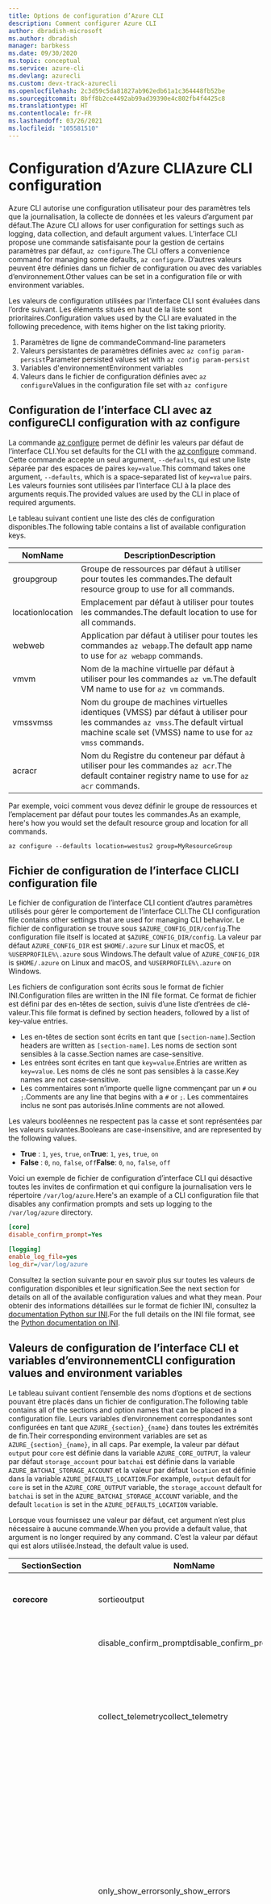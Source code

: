 ```yaml
---
title: Options de configuration d’Azure CLI
description: Comment configurer Azure CLI
author: dbradish-microsoft
ms.author: dbradish
manager: barbkess
ms.date: 09/30/2020
ms.topic: conceptual
ms.service: azure-cli
ms.devlang: azurecli
ms.custom: devx-track-azurecli
ms.openlocfilehash: 2c3d59c5da81827ab962edb61a1c364448fb52be
ms.sourcegitcommit: 8bff8b2ce4492ab99ad39390e4c802fb4f4425c8
ms.translationtype: HT
ms.contentlocale: fr-FR
ms.lasthandoff: 03/26/2021
ms.locfileid: "105581510"
---
```

# <a name="azure-cli-configuration"></a><span data-ttu-id="3c4b3-103">Configuration d’Azure CLI</span><span class="sxs-lookup"><span data-stu-id="3c4b3-103">Azure CLI configuration</span></span>

<span data-ttu-id="3c4b3-104">Azure CLI autorise une configuration utilisateur pour des paramètres tels que la journalisation, la collecte de données et les valeurs d’argument par défaut.</span><span class="sxs-lookup"><span data-stu-id="3c4b3-104">The Azure CLI allows for user configuration for settings such as logging, data collection, and default argument values.</span></span>
<span data-ttu-id="3c4b3-105">L’interface CLI propose une commande satisfaisante pour la gestion de certains paramètres par défaut, `az configure`.</span><span class="sxs-lookup"><span data-stu-id="3c4b3-105">The CLI offers a convenience command for managing some defaults, `az configure`.</span></span> <span data-ttu-id="3c4b3-106">D’autres valeurs peuvent être définies dans un fichier de configuration ou avec des variables d’environnement.</span><span class="sxs-lookup"><span data-stu-id="3c4b3-106">Other values can be set in a configuration file or with environment variables.</span></span>

<span data-ttu-id="3c4b3-107">Les valeurs de configuration utilisées par l’interface CLI sont évaluées dans l’ordre suivant. Les éléments situés en haut de la liste sont prioritaires.</span><span class="sxs-lookup"><span data-stu-id="3c4b3-107">Configuration values used by the CLI are evaluated in the following precedence, with items higher on the list taking priority.</span></span>

1. <span data-ttu-id="3c4b3-108">Paramètres de ligne de commande</span><span class="sxs-lookup"><span data-stu-id="3c4b3-108">Command-line parameters</span></span>
1. <span data-ttu-id="3c4b3-109">Valeurs persistantes de paramètres définies avec `az config param-persist`</span><span class="sxs-lookup"><span data-stu-id="3c4b3-109">Parameter persisted values set with `az config param-persist`</span></span>
1. <span data-ttu-id="3c4b3-110">Variables d'environnement</span><span class="sxs-lookup"><span data-stu-id="3c4b3-110">Environment variables</span></span>
1. <span data-ttu-id="3c4b3-111">Valeurs dans le fichier de configuration définies avec `az configure`</span><span class="sxs-lookup"><span data-stu-id="3c4b3-111">Values in the configuration file set with `az configure`</span></span>

## <a name="cli-configuration-with-az-configure"></a><span data-ttu-id="3c4b3-112">Configuration de l’interface CLI avec az configure</span><span class="sxs-lookup"><span data-stu-id="3c4b3-112">CLI configuration with az configure</span></span>

<span data-ttu-id="3c4b3-113">La commande [az configure](/cli/azure/reference-index#az_configure) permet de définir les valeurs par défaut de l’interface CLI.</span><span class="sxs-lookup"><span data-stu-id="3c4b3-113">You set defaults for the CLI with the [az configure](/cli/azure/reference-index#az_configure) command.</span></span>
<span data-ttu-id="3c4b3-114">Cette commande accepte un seul argument, `--defaults`, qui est une liste séparée par des espaces de paires `key=value`.</span><span class="sxs-lookup"><span data-stu-id="3c4b3-114">This command takes one argument, `--defaults`, which is a space-separated list of `key=value` pairs.</span></span> <span data-ttu-id="3c4b3-115">Les valeurs fournies sont utilisées par l’interface CLI à la place des arguments requis.</span><span class="sxs-lookup"><span data-stu-id="3c4b3-115">The provided values are used by the CLI in place of required arguments.</span></span>

<span data-ttu-id="3c4b3-116">Le tableau suivant contient une liste des clés de configuration disponibles.</span><span class="sxs-lookup"><span data-stu-id="3c4b3-116">The following table contains a list of available configuration keys.</span></span>

| <span data-ttu-id="3c4b3-117">Nom</span><span class="sxs-lookup"><span data-stu-id="3c4b3-117">Name</span></span> | <span data-ttu-id="3c4b3-118">Description</span><span class="sxs-lookup"><span data-stu-id="3c4b3-118">Description</span></span> |
|------|-------------|
| <span data-ttu-id="3c4b3-119">group</span><span class="sxs-lookup"><span data-stu-id="3c4b3-119">group</span></span> | <span data-ttu-id="3c4b3-120">Groupe de ressources par défaut à utiliser pour toutes les commandes.</span><span class="sxs-lookup"><span data-stu-id="3c4b3-120">The default resource group to use for all commands.</span></span> |
| <span data-ttu-id="3c4b3-121">location</span><span class="sxs-lookup"><span data-stu-id="3c4b3-121">location</span></span> | <span data-ttu-id="3c4b3-122">Emplacement par défaut à utiliser pour toutes les commandes.</span><span class="sxs-lookup"><span data-stu-id="3c4b3-122">The default location to use for all commands.</span></span> |
| <span data-ttu-id="3c4b3-123">web</span><span class="sxs-lookup"><span data-stu-id="3c4b3-123">web</span></span> | <span data-ttu-id="3c4b3-124">Application par défaut à utiliser pour toutes les commandes `az webapp`.</span><span class="sxs-lookup"><span data-stu-id="3c4b3-124">The default app name to use for `az webapp` commands.</span></span> |
| <span data-ttu-id="3c4b3-125">vm</span><span class="sxs-lookup"><span data-stu-id="3c4b3-125">vm</span></span> | <span data-ttu-id="3c4b3-126">Nom de la machine virtuelle par défaut à utiliser pour les commandes `az vm`.</span><span class="sxs-lookup"><span data-stu-id="3c4b3-126">The default VM name to use for `az vm` commands.</span></span> |
| <span data-ttu-id="3c4b3-127">vmss</span><span class="sxs-lookup"><span data-stu-id="3c4b3-127">vmss</span></span> | <span data-ttu-id="3c4b3-128">Nom du groupe de machines virtuelles identiques (VMSS) par défaut à utiliser pour les commandes `az vmss`.</span><span class="sxs-lookup"><span data-stu-id="3c4b3-128">The default virtual machine scale set (VMSS) name to use for  `az vmss` commands.</span></span> |
| <span data-ttu-id="3c4b3-129">acr</span><span class="sxs-lookup"><span data-stu-id="3c4b3-129">acr</span></span> | <span data-ttu-id="3c4b3-130">Nom du Registre du conteneur par défaut à utiliser pour les commandes `az acr`.</span><span class="sxs-lookup"><span data-stu-id="3c4b3-130">The default container registry name to use for `az acr` commands.</span></span> |

<span data-ttu-id="3c4b3-131">Par exemple, voici comment vous devez définir le groupe de ressources et l’emplacement par défaut pour toutes les commandes.</span><span class="sxs-lookup"><span data-stu-id="3c4b3-131">As an example, here's how you would set the default resource group and location for all commands.</span></span>

```azurecli-interactive
az configure --defaults location=westus2 group=MyResourceGroup
```

## <a name="cli-configuration-file"></a><span data-ttu-id="3c4b3-132">Fichier de configuration de l’interface CLI</span><span class="sxs-lookup"><span data-stu-id="3c4b3-132">CLI configuration file</span></span>

<span data-ttu-id="3c4b3-133">Le fichier de configuration de l’interface CLI contient d’autres paramètres utilisés pour gérer le comportement de l’interface CLI.</span><span class="sxs-lookup"><span data-stu-id="3c4b3-133">The CLI configuration file contains other settings that are used for managing CLI behavior.</span></span> <span data-ttu-id="3c4b3-134">Le fichier de configuration se trouve sous `$AZURE_CONFIG_DIR/config`.</span><span class="sxs-lookup"><span data-stu-id="3c4b3-134">The configuration file itself is located at `$AZURE_CONFIG_DIR/config`.</span></span> <span data-ttu-id="3c4b3-135">La valeur par défaut `AZURE_CONFIG_DIR` est `$HOME/.azure` sur Linux et macOS, et `%USERPROFILE%\.azure` sous Windows.</span><span class="sxs-lookup"><span data-stu-id="3c4b3-135">The default value of `AZURE_CONFIG_DIR` is `$HOME/.azure` on Linux and macOS, and `%USERPROFILE%\.azure` on Windows.</span></span>

<span data-ttu-id="3c4b3-136">Les fichiers de configuration sont écrits sous le format de fichier INI.</span><span class="sxs-lookup"><span data-stu-id="3c4b3-136">Configuration files are written in the INI file format.</span></span> <span data-ttu-id="3c4b3-137">Ce format de fichier est défini par des en-têtes de section, suivis d’une liste d’entrées de clé-valeur.</span><span class="sxs-lookup"><span data-stu-id="3c4b3-137">This file format is defined by section headers, followed by a list of key-value entries.</span></span>

* <span data-ttu-id="3c4b3-138">Les en-têtes de section sont écrits en tant que `[section-name]`.</span><span class="sxs-lookup"><span data-stu-id="3c4b3-138">Section headers are written as `[section-name]`.</span></span> <span data-ttu-id="3c4b3-139">Les noms de section sont sensibles à la casse.</span><span class="sxs-lookup"><span data-stu-id="3c4b3-139">Section names are case-sensitive.</span></span>
* <span data-ttu-id="3c4b3-140">Les entrées sont écrites en tant que `key=value`.</span><span class="sxs-lookup"><span data-stu-id="3c4b3-140">Entries are written as `key=value`.</span></span> <span data-ttu-id="3c4b3-141">Les noms de clés ne sont pas sensibles à la casse.</span><span class="sxs-lookup"><span data-stu-id="3c4b3-141">Key names are not case-sensitive.</span></span>
* <span data-ttu-id="3c4b3-142">Les commentaires sont n’importe quelle ligne commençant par un `#` ou `;`.</span><span class="sxs-lookup"><span data-stu-id="3c4b3-142">Comments are any line that begins with a `#` or `;`.</span></span> <span data-ttu-id="3c4b3-143">Les commentaires inclus ne sont pas autorisés.</span><span class="sxs-lookup"><span data-stu-id="3c4b3-143">Inline comments are not allowed.</span></span>

<span data-ttu-id="3c4b3-144">Les valeurs booléennes ne respectent pas la casse et sont représentées par les valeurs suivantes.</span><span class="sxs-lookup"><span data-stu-id="3c4b3-144">Booleans are case-insensitive, and are represented by the following values.</span></span>

* <span data-ttu-id="3c4b3-145">__True__ : `1`, `yes`, `true`, `on`</span><span class="sxs-lookup"><span data-stu-id="3c4b3-145">__True__: `1`, `yes`, `true`, `on`</span></span>
* <span data-ttu-id="3c4b3-146">__False__ : `0`, `no`, `false`, `off`</span><span class="sxs-lookup"><span data-stu-id="3c4b3-146">__False__: `0`, `no`, `false`, `off`</span></span>

<span data-ttu-id="3c4b3-147">Voici un exemple de fichier de configuration d’interface CLI qui désactive toutes les invites de confirmation et qui configure la journalisation vers le répertoire `/var/log/azure`.</span><span class="sxs-lookup"><span data-stu-id="3c4b3-147">Here's an example of a CLI configuration file that disables any confirmation prompts and sets up logging to the `/var/log/azure` directory.</span></span>

```ini
[core]
disable_confirm_prompt=Yes

[logging]
enable_log_file=yes
log_dir=/var/log/azure
```

<span data-ttu-id="3c4b3-148">Consultez la section suivante pour en savoir plus sur toutes les valeurs de configuration disponibles et leur signification.</span><span class="sxs-lookup"><span data-stu-id="3c4b3-148">See the next section for details on all of the available configuration values and what they mean.</span></span> <span data-ttu-id="3c4b3-149">Pour obtenir des informations détaillées sur le format de fichier INI, consultez la [documentation Python sur INI](https://docs.python.org/3/library/configparser.html#supported-ini-file-structure).</span><span class="sxs-lookup"><span data-stu-id="3c4b3-149">For the full details on the INI file format, see the [Python documentation on INI](https://docs.python.org/3/library/configparser.html#supported-ini-file-structure).</span></span>

## <a name="cli-configuration-values-and-environment-variables"></a><span data-ttu-id="3c4b3-150">Valeurs de configuration de l’interface CLI et variables d’environnement</span><span class="sxs-lookup"><span data-stu-id="3c4b3-150">CLI configuration values and environment variables</span></span>

<span data-ttu-id="3c4b3-151">Le tableau suivant contient l’ensemble des noms d’options et de sections pouvant être placés dans un fichier de configuration.</span><span class="sxs-lookup"><span data-stu-id="3c4b3-151">The following table contains all of the sections and option names that can be placed in a configuration file.</span></span> <span data-ttu-id="3c4b3-152">Leurs variables d’environnement correspondantes sont configurées en tant que `AZURE_{section}_{name}` dans toutes les extrémités de fin.</span><span class="sxs-lookup"><span data-stu-id="3c4b3-152">Their corresponding environment variables are set as `AZURE_{section}_{name}`, in all caps.</span></span> <span data-ttu-id="3c4b3-153">Par exemple, la valeur par défaut `output` pour `core` est définie dans la variable `AZURE_CORE_OUTPUT`, la valeur par défaut `storage_account` pour `batchai` est définie dans la variable `AZURE_BATCHAI_STORAGE_ACCOUNT` et la valeur par défaut `location` est définie dans la variable `AZURE_DEFAULTS_LOCATION`.</span><span class="sxs-lookup"><span data-stu-id="3c4b3-153">For example, `output` default for `core` is set in the `AZURE_CORE_OUTPUT` variable, the `storage_account` default for `batchai` is set in the `AZURE_BATCHAI_STORAGE_ACCOUNT` variable, and the default `location` is set in the `AZURE_DEFAULTS_LOCATION` variable.</span></span>

<span data-ttu-id="3c4b3-154">Lorsque vous fournissez une valeur par défaut, cet argument n’est plus nécessaire à aucune commande.</span><span class="sxs-lookup"><span data-stu-id="3c4b3-154">When you provide a default value, that argument is no longer required by any command.</span></span> <span data-ttu-id="3c4b3-155">C’est la valeur par défaut qui est alors utilisée.</span><span class="sxs-lookup"><span data-stu-id="3c4b3-155">Instead, the default value is used.</span></span>

| <span data-ttu-id="3c4b3-156">Section</span><span class="sxs-lookup"><span data-stu-id="3c4b3-156">Section</span></span> | <span data-ttu-id="3c4b3-157">Nom</span><span class="sxs-lookup"><span data-stu-id="3c4b3-157">Name</span></span>      | <span data-ttu-id="3c4b3-158">Type</span><span class="sxs-lookup"><span data-stu-id="3c4b3-158">Type</span></span> | <span data-ttu-id="3c4b3-159">Description</span><span class="sxs-lookup"><span data-stu-id="3c4b3-159">Description</span></span>|
|---------|-----------|------|------------|
| <span data-ttu-id="3c4b3-160">__core__</span><span class="sxs-lookup"><span data-stu-id="3c4b3-160">__core__</span></span> | <span data-ttu-id="3c4b3-161">sortie</span><span class="sxs-lookup"><span data-stu-id="3c4b3-161">output</span></span> | <span data-ttu-id="3c4b3-162">string</span><span class="sxs-lookup"><span data-stu-id="3c4b3-162">string</span></span> | <span data-ttu-id="3c4b3-163">Format de sortie par défaut.</span><span class="sxs-lookup"><span data-stu-id="3c4b3-163">The default output format.</span></span> <span data-ttu-id="3c4b3-164">Peut être `json`, `jsonc`, `tsv` ou `table`.</span><span class="sxs-lookup"><span data-stu-id="3c4b3-164">Can be one of `json`, `jsonc`, `tsv`, or `table`.</span></span> |
| | <span data-ttu-id="3c4b3-165">disable\_confirm\_prompt</span><span class="sxs-lookup"><span data-stu-id="3c4b3-165">disable\_confirm\_prompt</span></span> | <span data-ttu-id="3c4b3-166">boolean</span><span class="sxs-lookup"><span data-stu-id="3c4b3-166">boolean</span></span> | <span data-ttu-id="3c4b3-167">Active/Désactive les invites de confirmation.</span><span class="sxs-lookup"><span data-stu-id="3c4b3-167">Turn confirmation prompts on/off.</span></span> |
| | <span data-ttu-id="3c4b3-168">collect\_telemetry</span><span class="sxs-lookup"><span data-stu-id="3c4b3-168">collect\_telemetry</span></span> | <span data-ttu-id="3c4b3-169">boolean</span><span class="sxs-lookup"><span data-stu-id="3c4b3-169">boolean</span></span> | <span data-ttu-id="3c4b3-170">Autorise Microsoft à recueillir des données anonymes sur l’utilisation de l’interface CLI.</span><span class="sxs-lookup"><span data-stu-id="3c4b3-170">Allow Microsoft to collect anonymous data on the usage of the CLI.</span></span> <span data-ttu-id="3c4b3-171">Pour obtenir des informations sur la confidentialité, consultez la [licence MIT Azure CLI](https://github.com/Azure/azure-cli/blob/dev/LICENSE).</span><span class="sxs-lookup"><span data-stu-id="3c4b3-171">For privacy information, see the [Azure CLI MIT license](https://github.com/Azure/azure-cli/blob/dev/LICENSE).</span></span> |
| | <span data-ttu-id="3c4b3-172">only\_show\_errors</span><span class="sxs-lookup"><span data-stu-id="3c4b3-172">only\_show\_errors</span></span> | <span data-ttu-id="3c4b3-173">boolean</span><span class="sxs-lookup"><span data-stu-id="3c4b3-173">boolean</span></span> | <span data-ttu-id="3c4b3-174">Montre uniquement les erreurs pendant l’appel de commande.</span><span class="sxs-lookup"><span data-stu-id="3c4b3-174">Only show errors during command invocation.</span></span> <span data-ttu-id="3c4b3-175">En d’autres termes, seules les erreurs sont écrites dans `stderr`.</span><span class="sxs-lookup"><span data-stu-id="3c4b3-175">In other words, only errors will be written to `stderr`.</span></span> <span data-ttu-id="3c4b3-176">Il supprime les avertissements des commandes en préversion, dépréciées et expérimentales.</span><span class="sxs-lookup"><span data-stu-id="3c4b3-176">It suppresses warnings from preview, deprecated and experimental commands.</span></span> <span data-ttu-id="3c4b3-177">Il est également disponible pour les commandes individuelles avec le paramètre `--only-show-errors`.</span><span class="sxs-lookup"><span data-stu-id="3c4b3-177">It is also available for individual commands with the `--only-show-errors` parameter.</span></span> |
| | <span data-ttu-id="3c4b3-178">no\_color</span><span class="sxs-lookup"><span data-stu-id="3c4b3-178">no\_color</span></span> | <span data-ttu-id="3c4b3-179">boolean</span><span class="sxs-lookup"><span data-stu-id="3c4b3-179">boolean</span></span> | <span data-ttu-id="3c4b3-180">Désactive la couleur.</span><span class="sxs-lookup"><span data-stu-id="3c4b3-180">Disable color.</span></span> <span data-ttu-id="3c4b3-181">Les messages de couleur d’origine ont le préfixe `DEBUG`, `INFO`, `WARNING` et `ERROR`.</span><span class="sxs-lookup"><span data-stu-id="3c4b3-181">Originally colored messages will be prefixed with `DEBUG`, `INFO`, `WARNING` and `ERROR`.</span></span> <span data-ttu-id="3c4b3-182">Cela contourne le problème d’une bibliothèque tierce où la couleur du terminal ne peut pas être restaurée après une redirection de `stdout`.</span><span class="sxs-lookup"><span data-stu-id="3c4b3-182">This bypasses the issue of a third-party library where the terminal's color cannot revert back after a `stdout` redirection.</span></span> |
| <span data-ttu-id="3c4b3-183">__logging__</span><span class="sxs-lookup"><span data-stu-id="3c4b3-183">__logging__</span></span> | <span data-ttu-id="3c4b3-184">enable\_log\_file</span><span class="sxs-lookup"><span data-stu-id="3c4b3-184">enable\_log\_file</span></span> | <span data-ttu-id="3c4b3-185">boolean</span><span class="sxs-lookup"><span data-stu-id="3c4b3-185">boolean</span></span> | <span data-ttu-id="3c4b3-186">Active/Désactive la journalisation.</span><span class="sxs-lookup"><span data-stu-id="3c4b3-186">Turn logging on/off.</span></span> |
| | <span data-ttu-id="3c4b3-187">log\_dir</span><span class="sxs-lookup"><span data-stu-id="3c4b3-187">log\_dir</span></span> | <span data-ttu-id="3c4b3-188">string</span><span class="sxs-lookup"><span data-stu-id="3c4b3-188">string</span></span> | <span data-ttu-id="3c4b3-189">Répertoire dans lequel écrire les journaux d’activité.</span><span class="sxs-lookup"><span data-stu-id="3c4b3-189">The directory to write logs to.</span></span> <span data-ttu-id="3c4b3-190">Par défaut, cette valeur est `${AZURE_CONFIG_DIR}/logs*`.</span><span class="sxs-lookup"><span data-stu-id="3c4b3-190">By default this value is `${AZURE_CONFIG_DIR}/logs*`.</span></span> |
| <span data-ttu-id="3c4b3-191">__defaults__</span><span class="sxs-lookup"><span data-stu-id="3c4b3-191">__defaults__</span></span> | <span data-ttu-id="3c4b3-192">group</span><span class="sxs-lookup"><span data-stu-id="3c4b3-192">group</span></span> | <span data-ttu-id="3c4b3-193">string</span><span class="sxs-lookup"><span data-stu-id="3c4b3-193">string</span></span> | <span data-ttu-id="3c4b3-194">Groupe de ressources par défaut à utiliser pour toutes les commandes.</span><span class="sxs-lookup"><span data-stu-id="3c4b3-194">The default resource group to use for all commands.</span></span> |
| | <span data-ttu-id="3c4b3-195">location</span><span class="sxs-lookup"><span data-stu-id="3c4b3-195">location</span></span> | <span data-ttu-id="3c4b3-196">string</span><span class="sxs-lookup"><span data-stu-id="3c4b3-196">string</span></span> | <span data-ttu-id="3c4b3-197">Emplacement par défaut à utiliser pour toutes les commandes.</span><span class="sxs-lookup"><span data-stu-id="3c4b3-197">The default location to use for all commands.</span></span> |
| | <span data-ttu-id="3c4b3-198">web</span><span class="sxs-lookup"><span data-stu-id="3c4b3-198">web</span></span> | <span data-ttu-id="3c4b3-199">string</span><span class="sxs-lookup"><span data-stu-id="3c4b3-199">string</span></span> | <span data-ttu-id="3c4b3-200">Application par défaut à utiliser pour toutes les commandes `az webapp`.</span><span class="sxs-lookup"><span data-stu-id="3c4b3-200">The default app name to use for `az webapp` commands.</span></span> |
| | <span data-ttu-id="3c4b3-201">vm</span><span class="sxs-lookup"><span data-stu-id="3c4b3-201">vm</span></span> | <span data-ttu-id="3c4b3-202">string</span><span class="sxs-lookup"><span data-stu-id="3c4b3-202">string</span></span> | <span data-ttu-id="3c4b3-203">Nom de la machine virtuelle par défaut à utiliser pour les commandes `az vm`.</span><span class="sxs-lookup"><span data-stu-id="3c4b3-203">The default VM name to use for `az vm` commands.</span></span> |
| | <span data-ttu-id="3c4b3-204">vmss</span><span class="sxs-lookup"><span data-stu-id="3c4b3-204">vmss</span></span> | <span data-ttu-id="3c4b3-205">string</span><span class="sxs-lookup"><span data-stu-id="3c4b3-205">string</span></span> | <span data-ttu-id="3c4b3-206">Nom du groupe de machines virtuelles identiques (VMSS) par défaut à utiliser pour les commandes `az vmss`.</span><span class="sxs-lookup"><span data-stu-id="3c4b3-206">The default virtual machine scale set (VMSS) name to use for `az vmss` commands.</span></span> |
| | <span data-ttu-id="3c4b3-207">acr</span><span class="sxs-lookup"><span data-stu-id="3c4b3-207">acr</span></span> | <span data-ttu-id="3c4b3-208">string</span><span class="sxs-lookup"><span data-stu-id="3c4b3-208">string</span></span> | <span data-ttu-id="3c4b3-209">Nom du Registre du conteneur par défaut à utiliser pour les commandes `az acr`.</span><span class="sxs-lookup"><span data-stu-id="3c4b3-209">The default container registry name to use for `az acr` commands.</span></span> |
| <span data-ttu-id="3c4b3-210">__storage__</span><span class="sxs-lookup"><span data-stu-id="3c4b3-210">__storage__</span></span> | <span data-ttu-id="3c4b3-211">connection\_string</span><span class="sxs-lookup"><span data-stu-id="3c4b3-211">connection\_string</span></span> | <span data-ttu-id="3c4b3-212">string</span><span class="sxs-lookup"><span data-stu-id="3c4b3-212">string</span></span> | <span data-ttu-id="3c4b3-213">Chaîne de connexion par défaut à utiliser pour les commandes `az storage`.</span><span class="sxs-lookup"><span data-stu-id="3c4b3-213">The default connection string to use for `az storage` commands.</span></span> |
| | <span data-ttu-id="3c4b3-214">account</span><span class="sxs-lookup"><span data-stu-id="3c4b3-214">account</span></span> | <span data-ttu-id="3c4b3-215">string</span><span class="sxs-lookup"><span data-stu-id="3c4b3-215">string</span></span> | <span data-ttu-id="3c4b3-216">Nom de compte par défaut à utiliser pour les commandes `az storage`.</span><span class="sxs-lookup"><span data-stu-id="3c4b3-216">The default account name to use for `az storage` commands.</span></span> |
| | <span data-ttu-id="3c4b3-217">key</span><span class="sxs-lookup"><span data-stu-id="3c4b3-217">key</span></span> | <span data-ttu-id="3c4b3-218">string</span><span class="sxs-lookup"><span data-stu-id="3c4b3-218">string</span></span> | <span data-ttu-id="3c4b3-219">Clé de compte par défaut à utiliser pour les commandes `az storage`.</span><span class="sxs-lookup"><span data-stu-id="3c4b3-219">The default account key to use for `az storage` commands.</span></span> |
| | <span data-ttu-id="3c4b3-220">sas\_token</span><span class="sxs-lookup"><span data-stu-id="3c4b3-220">sas\_token</span></span> | <span data-ttu-id="3c4b3-221">string</span><span class="sxs-lookup"><span data-stu-id="3c4b3-221">string</span></span> | <span data-ttu-id="3c4b3-222">Jeton SAS par défaut à utiliser pour les commandes `az storage`.</span><span class="sxs-lookup"><span data-stu-id="3c4b3-222">The default SAS token to use for `az storage` commands.</span></span> |
| <span data-ttu-id="3c4b3-223">__batchai__</span><span class="sxs-lookup"><span data-stu-id="3c4b3-223">__batchai__</span></span> | <span data-ttu-id="3c4b3-224">storage\_account</span><span class="sxs-lookup"><span data-stu-id="3c4b3-224">storage\_account</span></span> | <span data-ttu-id="3c4b3-225">string</span><span class="sxs-lookup"><span data-stu-id="3c4b3-225">string</span></span> | <span data-ttu-id="3c4b3-226">Compte de stockage par défaut à utiliser pour les commandes `az batchai`.</span><span class="sxs-lookup"><span data-stu-id="3c4b3-226">The default storage account to use for `az batchai` commands.</span></span> |
| | <span data-ttu-id="3c4b3-227">storage\_key</span><span class="sxs-lookup"><span data-stu-id="3c4b3-227">storage\_key</span></span> | <span data-ttu-id="3c4b3-228">string</span><span class="sxs-lookup"><span data-stu-id="3c4b3-228">string</span></span> | <span data-ttu-id="3c4b3-229">Clé de stockage par défaut à utiliser pour les commandes `az batchai`.</span><span class="sxs-lookup"><span data-stu-id="3c4b3-229">The default storage key to use for `az batchai` commands.</span></span> |
| <span data-ttu-id="3c4b3-230">__batch__</span><span class="sxs-lookup"><span data-stu-id="3c4b3-230">__batch__</span></span> | <span data-ttu-id="3c4b3-231">account</span><span class="sxs-lookup"><span data-stu-id="3c4b3-231">account</span></span> | <span data-ttu-id="3c4b3-232">string</span><span class="sxs-lookup"><span data-stu-id="3c4b3-232">string</span></span> | <span data-ttu-id="3c4b3-233">Nom de compte Azure Batch par défaut à utiliser pour les commandes `az batch`.</span><span class="sxs-lookup"><span data-stu-id="3c4b3-233">The default Azure Batch account name to use for `az batch` commands.</span></span> |
| | <span data-ttu-id="3c4b3-234">access\_key</span><span class="sxs-lookup"><span data-stu-id="3c4b3-234">access\_key</span></span> | <span data-ttu-id="3c4b3-235">string</span><span class="sxs-lookup"><span data-stu-id="3c4b3-235">string</span></span> | <span data-ttu-id="3c4b3-236">Clé d’accès par défaut à utiliser pour les commandes `az batch`.</span><span class="sxs-lookup"><span data-stu-id="3c4b3-236">The default access key to use for `az batch` commands.</span></span> <span data-ttu-id="3c4b3-237">Uniquement utilisée avec l’autorisation `aad`.</span><span class="sxs-lookup"><span data-stu-id="3c4b3-237">Only used with `aad` authorization.</span></span> |
| | <span data-ttu-id="3c4b3-238">endpoint</span><span class="sxs-lookup"><span data-stu-id="3c4b3-238">endpoint</span></span> | <span data-ttu-id="3c4b3-239">string</span><span class="sxs-lookup"><span data-stu-id="3c4b3-239">string</span></span> | <span data-ttu-id="3c4b3-240">Point de terminaison par défaut auquel se connecter pour les commandes `az batch`.</span><span class="sxs-lookup"><span data-stu-id="3c4b3-240">The default endpoint to connect to for `az batch` commands.</span></span> |
| | <span data-ttu-id="3c4b3-241">auth\_mode</span><span class="sxs-lookup"><span data-stu-id="3c4b3-241">auth\_mode</span></span> | <span data-ttu-id="3c4b3-242">string</span><span class="sxs-lookup"><span data-stu-id="3c4b3-242">string</span></span> | <span data-ttu-id="3c4b3-243">Mode d’autorisation à utiliser pour les commandes `az batch`.</span><span class="sxs-lookup"><span data-stu-id="3c4b3-243">The authorization mode to use for `az batch` commands.</span></span> <span data-ttu-id="3c4b3-244">Peut être `shared_key` ou `aad`.</span><span class="sxs-lookup"><span data-stu-id="3c4b3-244">Can be `shared_key` or `aad`.</span></span> |
| <span data-ttu-id="3c4b3-245">__cloud__</span><span class="sxs-lookup"><span data-stu-id="3c4b3-245">__cloud__</span></span> | <span data-ttu-id="3c4b3-246">name</span><span class="sxs-lookup"><span data-stu-id="3c4b3-246">name</span></span> | <span data-ttu-id="3c4b3-247">string</span><span class="sxs-lookup"><span data-stu-id="3c4b3-247">string</span></span> | <span data-ttu-id="3c4b3-248">Cloud par défaut pour toutes les commandes `az`.</span><span class="sxs-lookup"><span data-stu-id="3c4b3-248">The default cloud for all `az` commands.</span></span>  <span data-ttu-id="3c4b3-249">Les valeurs possibles sont `AzureCloud` (valeur par défaut), `AzureChinaCloud`, `AzureUSGovernment`, `AzureGermanCloud`.</span><span class="sxs-lookup"><span data-stu-id="3c4b3-249">The possible values are  `AzureCloud` (default), `AzureChinaCloud`, `AzureUSGovernment`, `AzureGermanCloud`.</span></span> <span data-ttu-id="3c4b3-250">Pour changer des clouds, vous pouvez utiliser la commande `az cloud set –name`.</span><span class="sxs-lookup"><span data-stu-id="3c4b3-250">To change clouds, you can use the `az cloud set –name` command.</span></span>  <span data-ttu-id="3c4b3-251">Pour obtenir un exemple, consultez [Gérer des clouds avec l’interface Azure CLI](manage-clouds-azure-cli.md).</span><span class="sxs-lookup"><span data-stu-id="3c4b3-251">For an example, see [Manage Clouds with the Azure CLI](manage-clouds-azure-cli.md).</span></span> |
| <span data-ttu-id="3c4b3-252">__extension__</span><span class="sxs-lookup"><span data-stu-id="3c4b3-252">__extension__</span></span> | <span data-ttu-id="3c4b3-253">use_dynamic_install</span><span class="sxs-lookup"><span data-stu-id="3c4b3-253">use_dynamic_install</span></span> | <span data-ttu-id="3c4b3-254">string</span><span class="sxs-lookup"><span data-stu-id="3c4b3-254">string</span></span> | <span data-ttu-id="3c4b3-255">Installez une extension si elle n’est pas encore ajoutée lors de l’exécution d’une commande à partir de celle-ci.</span><span class="sxs-lookup"><span data-stu-id="3c4b3-255">Install an extension if it's not added yet when running a command from it.</span></span> <span data-ttu-id="3c4b3-256">Les valeurs possibles sont `no` (valeur par défaut), `yes_prompt`, `yes_without_prompt`.</span><span class="sxs-lookup"><span data-stu-id="3c4b3-256">The possible values are `no` (default), `yes_prompt`, `yes_without_prompt`.</span></span> |
| | <span data-ttu-id="3c4b3-257">run_after_dynamic_install</span><span class="sxs-lookup"><span data-stu-id="3c4b3-257">run_after_dynamic_install</span></span> | <span data-ttu-id="3c4b3-258">boolean</span><span class="sxs-lookup"><span data-stu-id="3c4b3-258">boolean</span></span> | <span data-ttu-id="3c4b3-259">Poursuivez l’exécution de la commande lorsqu’une extension est installée dynamiquement pour celle-ci.</span><span class="sxs-lookup"><span data-stu-id="3c4b3-259">Continue to run the command when an extension is dynamically installed for it.</span></span> <span data-ttu-id="3c4b3-260">La valeur par défaut est `False`.</span><span class="sxs-lookup"><span data-stu-id="3c4b3-260">Default is `False`.</span></span> |

> [!NOTE]
> <span data-ttu-id="3c4b3-261">Votre fichier de configuration peut contenir d’autres valeurs. Toutefois, celles-ci sont gérées directement par le biais de commandes de l’interface CLI, notamment `az configure`.</span><span class="sxs-lookup"><span data-stu-id="3c4b3-261">You may see other values in your configuration file, but these are managed directly through CLI commands, including `az configure`.</span></span> <span data-ttu-id="3c4b3-262">Les valeurs répertoriées dans le tableau ci-dessus sont les seules valeurs que vous devez modifier vous-même.</span><span class="sxs-lookup"><span data-stu-id="3c4b3-262">The ones listed in the table above are the only values you should change yourself.</span></span>

## <a name="see-also"></a><span data-ttu-id="3c4b3-263">Voir aussi</span><span class="sxs-lookup"><span data-stu-id="3c4b3-263">See also</span></span>

- [<span data-ttu-id="3c4b3-264">Comment utiliser des paramètres persistants Azure CLI</span><span class="sxs-lookup"><span data-stu-id="3c4b3-264">How-to work with Azure CLI parameter persist</span></span>](param-persist-howto.md)
- [<span data-ttu-id="3c4b3-265">Tutoriel : Utiliser le paramètre persist avec des commandes Azure CLI séquentielles</span><span class="sxs-lookup"><span data-stu-id="3c4b3-265">Tutorial: Use parameter persist with sequential Azure CLI commands</span></span>](param-persist-tutorial.md)
